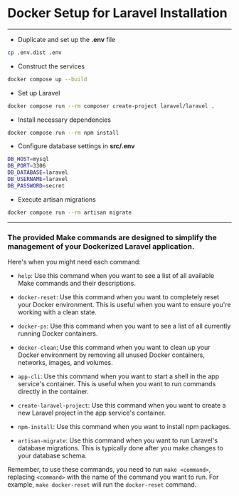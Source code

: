 
# Docker Setup for Laravel Installation

----

* Duplicate and set up the **.env** file
```bash
cp .env.dist .env
```
* Construct the services
```bash
docker compose up --build
```
* Set up Laravel
```bash
docker compose run --rm composer create-project laravel/laravel .
```
* Install necessary dependencies
```bash
docker compose run --rm npm install
```
* Configure database settings in **src/.env**
```bash
DB_HOST=mysql
DB_PORT=3306
DB_DATABASE=laravel
DB_USERNAME=laravel
DB_PASSWORD=secret
```
* Execute artisan migrations
```bash
docker compose run --rm artisan migrate
```

----

### The provided Make commands are designed to simplify the management of your Dockerized Laravel application. 

Here's when you might need each command:

- `help`: Use this command when you want to see a list of all available Make commands and their descriptions.

- `docker-reset`: Use this command when you want to completely reset your Docker environment. This is useful when you want to ensure you're working with a clean state.

- `docker-ps`: Use this command when you want to see a list of all currently running Docker containers.

- `docker-clean`: Use this command when you want to clean up your Docker environment by removing all unused Docker containers, networks, images, and volumes.

- `app-cli`: Use this command when you want to start a shell in the app service's container. This is useful when you want to run commands directly in the container.

- `create-laravel-project`: Use this command when you want to create a new Laravel project in the app service's container.

- `npm-install`: Use this command when you want to install npm packages.

- `artisan-migrate`: Use this command when you want to run Laravel's database migrations. This is typically done after you make changes to your database schema.

Remember, to use these commands, you need to run `make <command>`, replacing `<command>` with the name of the command you want to run. For example, `make docker-reset` will run the `docker-reset` command.